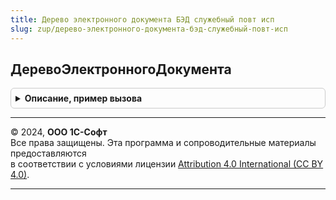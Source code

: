 ```yaml
---
title: Дерево электронного документа БЭД служебный повт исп
slug: zup/дерево-электронного-документа-бэд-служебный-повт-исп
---
```



## ДеревоЭлектронногоДокумента
<details style="margin: 1em 0; padding: 0.5em; border: 1px solid #ccc; border-radius: 6px;">

<summary style="font-weight: bold; cursor: pointer;">Описание, пример вызова</summary>

```bsl

// Формирует дерево данных для заполнения или чтения прикладным решением.
//
// Параметры:
//  ПутьКМакету - Строка - путь к макету в формате "ИмяОбработки.ИмяМакета", например,
//                         "ОбменСКонтрагентами.Акт501_Исполнитель" (см. Обработка.ОбменСКонтрагентами.Макеты).
//
// Возвращаемое значение:
//  ДеревоЗначений - Дерево документа.
//
Функция ДеревоЭлектронногоДокумента(ПутьКМакету) Экспорт
```

Пример вызова
```bsl
Результат = ДеревоЭлектронногоДокументаБЭДСлужебныйПовтИсп.ДеревоЭлектронногоДокумента(ПутьКМакету) 
```
</details>

---

© 2024, **ООО 1С-Софт**  
Все права защищены. Эта программа и сопроводительные материалы предоставляются  
в соответствии с условиями лицензии [Attribution 4.0 International (CC BY 4.0)](https://creativecommons.org/licenses/by/4.0/legalcode).

---
